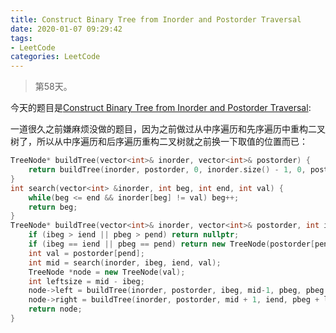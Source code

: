 ```yaml
---
title: Construct Binary Tree from Inorder and Postorder Traversal
date: 2020-01-07 09:29:42
tags:
- LeetCode
categories: LeetCode
---
```


> 第58天。

今天的题目是[Construct Binary Tree from Inorder and Postorder Traversal](https://leetcode.com/problems/construct-binary-tree-from-inorder-and-postorder-traversal/):

一道很久之前嫌麻烦没做的题目，因为之前做过从中序遍历和先序遍历中重构二叉树了，所以从中序遍历和后序遍历重构二叉树就之前换一下取值的位置而已：

```c++
TreeNode* buildTree(vector<int>& inorder, vector<int>& postorder) {
    return buildTree(inorder, postorder, 0, inorder.size() - 1, 0, postorder.size() - 1);
}
int search(vector<int> &inorder, int beg, int end, int val) {
    while(beg <= end && inorder[beg] != val) beg++;
    return beg;
}
TreeNode* buildTree(vector<int>& inorder, vector<int>& postorder, int ibeg, int iend, int pbeg, int pend) {
    if (ibeg > iend || pbeg > pend) return nullptr;
    if (ibeg == iend || pbeg == pend) return new TreeNode(postorder[pend]);
    int val = postorder[pend];
    int mid = search(inorder, ibeg, iend, val);
    TreeNode *node = new TreeNode(val);
    int leftsize = mid - ibeg;
    node->left = buildTree(inorder, postorder, ibeg, mid-1, pbeg, pbeg + leftsize-1);
    node->right = buildTree(inorder, postorder, mid + 1, iend, pbeg + leftsize, pend-1);
    return node;
}
```